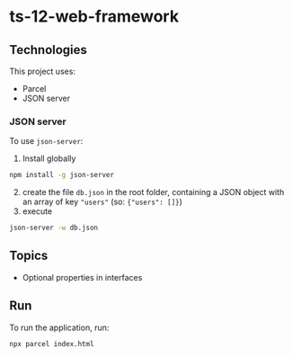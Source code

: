 # ts-12-web-framework

## Technologies

This project uses:

- Parcel
- JSON server

### JSON server

To use `json-server`:

1. Install globally

```bash
npm install -g json-server
```

2. create the file `db.json` in the root folder, containing a JSON object with an array of key `"users"` (so: `{"users": []}`)
3. execute

```bash
json-server -w db.json
```

## Topics

- Optional properties in interfaces

## Run

To run the application, run:

```bash
npx parcel index.html
```
